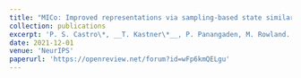 ```yaml
---
title: "MICo: Improved representations via sampling-based state similarity for Markov decision processes"
collection: publications
excerpt: 'P. S. Castro\*, __T. Kastner\*__, P. Panangaden, M. Rowland.'
date: 2021-12-01
venue: 'NeurIPS'
paperurl: 'https://openreview.net/forum?id=wFp6kmQELgu'
---
```


